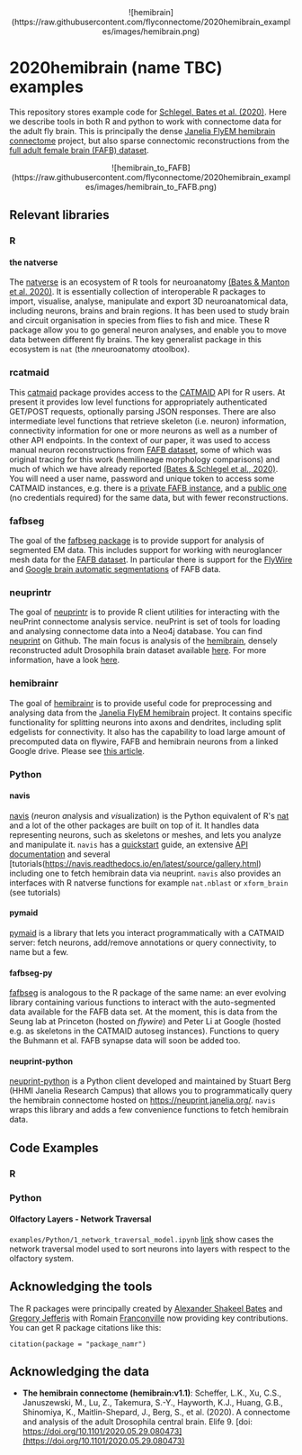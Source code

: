 <center>
![hemibrain](https://raw.githubusercontent.com/flyconnectome/2020hemibrain_examples/images/hemibrain.png)
</center>

# 2020hemibrain (name TBC) examples
This repository stores example code for [Schlegel, Bates et al. (2020)](). Here we describe tools in both R and python to work with connectome data for the adult fly brain. This is principally the dense [Janelia FlyEM hemibrain connectome](https://www.janelia.org/project-team/flyem) project, but also sparse connectomic reconstructions from the [full adult female brain (FAFB) dataset](https://neuropil.janelia.org/tracing/fafb/v14/).

<center>
![hemibrain_to_FAFB](https://raw.githubusercontent.com/flyconnectome/2020hemibrain_examples/images/hemibrain_to_FAFB.png)
</center>

## Relevant libraries
### R 
#### the natverse
The [natverse](https://github.com/natverse) is an ecosystem of R tools for neuroanatomy [(Bates & Manton et al. 2020)](https://elifesciences.org/articles/53350). It is essentially collection of interoperable R packages to import, visualise, analyse, manipulate and export 3D neuroanatomical data, including neurons, brains and brain regions. It has been used to study brain and circuit organisation in species from flies to fish and mice. These R package allow you to go general neuron analyses, and enable you to move data between different fly brains. The key generalist package in this ecosystem is `nat` (the *n*neuro*a*natomy *a*toolbox).

### rcatmaid
This [catmaid](http://natverse.org/rcatmaid/) package provides access to the [CATMAID](https://catmaid.readthedocs.io/en/stable/) API for R users. At present it provides low level functions for appropriately authenticated GET/POST requests, optionally parsing JSON responses. There are also intermediate level functions that retrieve skeleton (i.e. neuron) information, connectivity information for one or more neurons as well as a number of other API endpoints. In the context of our paper, it was used to access manual neuron reconstructions from [FAFB dataset](https://neuropil.janelia.org/tracing/fafb/v14/), some of which was original tracing for this work (hemilineage morphology comparisons) and much of which we have already reported [(Bates & Schlegel et al., 2020)](https://www.sciencedirect.com/science/article/pii/S0960982220308587). You will need a user name, password and unique token to access some CATMAID instances, e.g. there is a [private FAFB instance](https://neuropil.janelia.org/tracing/fafb/v14/), and a [public one](https://catmaid-fafb.virtualflybrain.org/) (no credentials required) for the same data, but with fewer reconstructions. 

### fafbseg
The goal of the [fafbseg package](http://natverse.org/fafbseg/) is to provide support for analysis of segmented EM data. This includes support for working with neuroglancer mesh data for the [FAFB dataset](https://pubmed.ncbi.nlm.nih.gov/30033368/). In particular there is support for the [FlyWire](https://ngl.flywire.ai/?local_id=0405d158a8adf61ef9013563b65a3535) and [Google brain automatic segmentations](https://www.biorxiv.org/content/10.1101/605634v1) of FAFB data.

### neuprintr
The goal of [neuprintr](https://github.com/natverse/neuprintr) is to provide R client utilities for interacting
with the neuPrint connectome analysis service. neuPrint is set of tools
for loading and analysing connectome data into a Neo4j database. You can
find [neuprint](https://github.com/connectome-neuprint/neuPrint) on
Github. The main focus is analysis of the
[hemibrain](https://www.janelia.org/project-team/flyem/hemibrain),
densely reconstructed adult Drosophila brain dataset available [here](https://neuprint.janelia.org/).
For more information, have a look [here](https://neuprint.janelia.org/help). 

### hemibrainr
The goal of [hemibrainr](https://github.com/natverse/hemibrainr) is to provide useful code for preprocessing and
analysing data from the [Janelia FlyEM
hemibrain](https://www.janelia.org/project-team/flyem) project. It contains specific functionality for splitting neurons into axons and dendrites, including split edgelists for connectivity. It also has the capability to load large amount of precomputed data on flywire, FAFB and hemibrain neurons from a linked Google drive. Please see [this article](https://flyconnectome.github.io/hemibrainr/articles/google_filestream.html).

### Python
#### navis
[navis](https://navis.readthedocs.io/en/latest/) (*n*euron *a*nalysis and *vis*ualization) is the Python equivalent of R's
[nat](https://natverse.github.io/nat/) and a lot of the other packages are built on top of it. It handles data representing neurons, such as 
skeletons or meshes, and lets you analyze and manipulate it. `navis` has a [quickstart](https://navis.readthedocs.io/en/latest/source/tutorials/quickstart.html) 
guide, an extensive [API documentation](https://navis.readthedocs.io/en/latest/source/api.html) and several 
[tutorials(https://navis.readthedocs.io/en/latest/source/gallery.html) including one to fetch hemibrain data via neuprint. `navis` also provides an interfaces with R natverse functions for example `nat.nblast` or `xform_brain` (see tutorials)

#### pymaid
[pymaid](https://pymaid.readthedocs.io/en/latest/) is a library that lets you interact programmatically with a CATMAID server: fetch neurons, add/remove
annotations or query connectivity, to name but a few.

#### fafbseg-py
[fafbseg](https://fafbseg-py.readthedocs.io/en/latest/) is analogous to the R package of the same name: an ever evolving library containing various 
functions to interact with the auto-segmented data available for the FAFB data set. At the moment, this is data from the Seung lab at Princeton (hosted
on _flywire_) and Peter Li at Google (hosted e.g. as skeletons in the CATMAID autoseg instances). Functions to query the Buhmann et al. FAFB synapse
data will soon be added too. 

#### neuprint-python
[neuprint-python](https://connectome-neuprint.github.io/neuprint-python/docs/) is a Python client developed and maintained by Stuart Berg (HHMI Janelia
Research Campus) that allows you to programmatically query the hemibrain connectome hosted on https://neuprint.janelia.org/. `navis` wraps this library
and adds a few convenience functions to fetch hemibrain data.

## Code Examples
### R 

### Python
#### Olfactory Layers - Network Traversal
`examples/Python/1_network_traversal_model.ipynb` [link](https://github.com/flyconnectome/2020hemibrain_examples/blob/main/examples/Python/1_network_traversal_model.ipynb)
show cases the network traversal model used to sort neurons into layers with respect to the olfactory system.

## Acknowledging the tools

The R packages were principally created by [Alexander Shakeel Bates](https://scholar.google.com/citations?user=BOVTiXIAAAAJ&hl=en) and [Gregory Jefferis](https://en.wikipedia.org/wiki/Gregory_Jefferis) with Romain [Franconville](https://scholar.google.com/citations?user=I7yBLlsAAAAJ&hl=en) 
now providing key contributions. You can get R package citations like this:

```{r citation, eval = FALSE}
citation(package = "package_namr")
```

## Acknowledging the data

* **The hemibrain connectome (hemibrain:v1.1)**: Scheffer, L.K., Xu, C.S., Januszewski, M., Lu, Z., Takemura, S.-Y., Hayworth, K.J., Huang, G.B., Shinomiya, K., Maitlin-Shepard, J., Berg, S., et al. (2020). A connectome and analysis of the adult Drosophila central brain. Elife 9. [doi: https://doi.org/10.1101/2020.05.29.080473](https://doi.org/10.1101/2020.05.29.080473)
